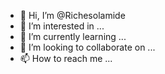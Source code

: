 - 👋 Hi, I’m @Richesolamide
- 👀 I’m interested in ...
- 🌱 I’m currently learning ...
- 💞️ I’m looking to collaborate on ...
- 📫 How to reach me ...

<!---
Richesolamide/Richesolamide is a ✨ special ✨ repository because its `README.md` (this file) appears on your GitHub profile.
You can click the Preview link to take a look at your changes.
---
Thanks u --->
